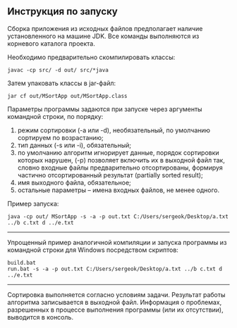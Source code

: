 ## Инструкция по запуску

Сборка приложения из исходных файлов предполагает наличие установленного на машине JDK.
Все команды выполняются из корневого каталога проекта.

Необходимо предварительно скомпилировать классы:
```
javac -cp src/ -d out/ src/*java
```

Затем упаковать классы в jar-файл:
```
jar cf out/MSortApp out/MSortApp.class
```

Параметры программы задаются при запуске через аргументы командной строки, по порядку:
1. режим сортировки (-a или -d), необязательный, по умолчанию сортируем по возрастанию;
2. тип данных (-s или -i), обязательный;
3. по умолчанию алгоритм игнорирует данные, порядок сортировки которых нарушен, (-p) позволяет включить их в выходной файл так, словно входные файлы предварительно отсортированы, формируя частично отсортированный результат (partially sorted result);
3. имя выходного файла, обязательное;
4. остальные параметры – имена входных файлов, не менее одного.

Пример запуска:
```
java -cp out/ MSortApp -s -a -p out.txt C:/Users/sergeok/Desktop/a.txt ../b c.txt d ../e.txt
```

---
Упрощенный пример аналогичной компиляции и запуска программы из командной строки для Windows посредством скриптов:
```
build.bat
run.bat -s -a -p out.txt C:/Users/sergeok/Desktop/a.txt ../b c.txt d ../e.txt
```
---
Сортировка выполняется согласно условиям задачи.
Результат работы алгоритма записывается в выходной файл.
Информация о проблемах, разрешенных в процессе выполнения программы (или их отсутствии), выводится в консоль.